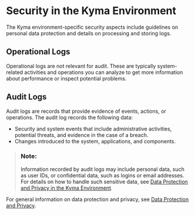 <!-- loioee08fdfc9af8483b924e9ea9827f3ded -->

# Security in the Kyma Environment

The Kyma environment-specific security aspects include guidelines on personal data protection and details on processing and storing logs.



<a name="loioee08fdfc9af8483b924e9ea9827f3ded__section_oyv_ffj_hlb"/>

## Operational Logs

Operational logs are not relevant for audit. These are typically system-related activities and operations you can analyze to get more information about performance or inspect potential problems.



<a name="loioee08fdfc9af8483b924e9ea9827f3ded__section_nm4_lzh_hlb"/>

## Audit Logs

Audit logs are records that provide evidence of events, actions, or operations. The audit log records the following data:

-   Security and system events that include administrative activities, potential threats, and evidence in the case of a breach.
-   Changes introduced to the system, applications, and components.

> ### Note:  
> Information recorded by audit logs may include personal data, such as user IDs, or confidential data, such as logins or email addresses. For details on how to handle such sensitive data, see [Data Protection and Privacy in the Kyma Environment](data-protection-and-privacy-in-the-kyma-environment-935e241.md).

For general information on data protection and privacy, see [Data Protection and Privacy](data-protection-and-privacy-7e513d3.md).

